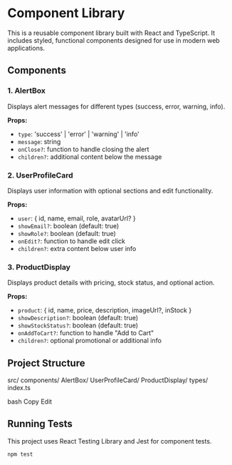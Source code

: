 # Component Library

This is a reusable component library built with React and TypeScript. It includes styled, functional components designed for use in modern web applications.

## Components

### 1. AlertBox

Displays alert messages for different types (success, error, warning, info).

**Props:**
- `type`: 'success' | 'error' | 'warning' | 'info'
- `message`: string
- `onClose?`: function to handle closing the alert
- `children?`: additional content below the message

### 2. UserProfileCard

Displays user information with optional sections and edit functionality.

**Props:**
- `user`: { id, name, email, role, avatarUrl? }
- `showEmail?`: boolean (default: true)
- `showRole?`: boolean (default: true)
- `onEdit?`: function to handle edit click
- `children?`: extra content below user info

### 3. ProductDisplay

Displays product details with pricing, stock status, and optional action.

**Props:**
- `product`: { id, name, price, description, imageUrl?, inStock }
- `showDescription?`: boolean (default: true)
- `showStockStatus?`: boolean (default: true)
- `onAddToCart?`: function to handle "Add to Cart"
- `children?`: optional promotional or additional info

## Project Structure

src/
components/
AlertBox/
UserProfileCard/
ProductDisplay/
types/
index.ts

bash
Copy
Edit

## Running Tests

This project uses React Testing Library and Jest for component tests.

```bash
npm test
